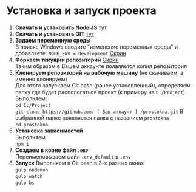 # Установка и запуск проекта
1. **Скачать и установить Node JS** [тут](https://nodejs.org/en/download/)
2. **Скачать и установить GIT** [тут](https://git-scm.com/downloads)
3. **Задаем переменную среды**<br>
В поиске Windows вводите "изменение переменных среды" и добавляете: `NODE_ENV = development` [Скрин](http://joxi.ru/krDgMojfEXZQqA)
4. **Форкаем текущий репозиторий** [Скрин](http://joxi.ru/l2ZKkoltwQNK4A)<br>
Таким образом в Вашем аккаунте появляется копия репозитория
5. **Клонируем репозиторий на рабочую машину** (не скачиваем, а именно клонируем)<br>
Для этого запускаем Git bash (ранее установленный), определяем папку где будет распологаться проект (к примеру на `C:/Project`)<br>
Выполняем:<br>
`cd C:/Project`<br>
`git clone https://github.com/ [ Ваш аккаунт ] /prostokna.git`
В выбранной папке появляется папка с названием `prostokna`<br>
`cd prostokna`
7. **Установка зависимостей**<br>
Выполняем<br>
`npm i`
8. **Создаем в корне файл `.env`**<br>
Переименовываем файл `.env_default` в `.env`
9. **Запуск**
Выполняем в Git bash в 3-х разных окнах<br>
`gulp nodemon`<br>
`gulp watch`<br>
`gulp bs`